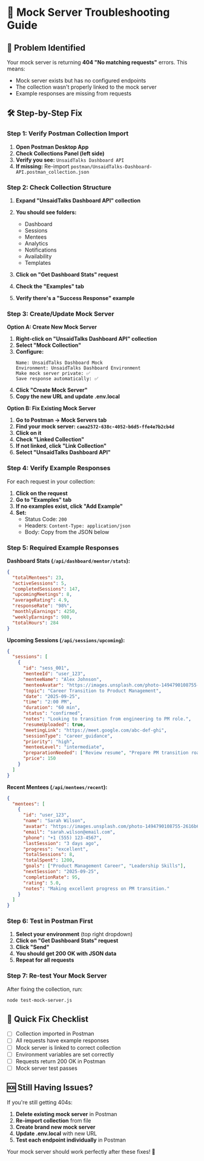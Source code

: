 # 🔧 Mock Server Troubleshooting Guide

## 🚨 Problem Identified

Your mock server is returning **404 "No matching requests"** errors. This means:
- Mock server exists but has no configured endpoints
- The collection wasn't properly linked to the mock server
- Example responses are missing from requests

## 🛠️ Step-by-Step Fix

### Step 1: Verify Postman Collection Import

1. **Open Postman Desktop App**
2. **Check Collections Panel (left side)**
3. **Verify you see:** `UnsaidTalks Dashboard API`
4. **If missing:** Re-import `postman/UnsaidTalks-Dashboard-API.postman_collection.json`

### Step 2: Check Collection Structure

1. **Expand "UnsaidTalks Dashboard API" collection**
2. **You should see folders:**
   - Dashboard
   - Sessions  
   - Mentees
   - Analytics
   - Notifications
   - Availability
   - Templates

3. **Click on "Get Dashboard Stats" request**
4. **Check the "Examples" tab**
5. **Verify there's a "Success Response" example**

### Step 3: Create/Update Mock Server

**Option A: Create New Mock Server**
1. **Right-click on "UnsaidTalks Dashboard API" collection**
2. **Select "Mock Collection"**
3. **Configure:**
   ```
   Name: UnsaidTalks Dashboard Mock
   Environment: UnsaidTalks Dashboard Environment
   Make mock server private: ✅
   Save response automatically: ✅
   ```
4. **Click "Create Mock Server"**
5. **Copy the new URL and update .env.local**

**Option B: Fix Existing Mock Server**
1. **Go to Postman → Mock Servers tab**
2. **Find your mock server: `caea2572-638c-4052-b6d5-ffe4e7b2cb4d`**
3. **Click on it**
4. **Check "Linked Collection"**
5. **If not linked, click "Link Collection"**
6. **Select "UnsaidTalks Dashboard API"**

### Step 4: Verify Example Responses

For each request in your collection:

1. **Click on the request**
2. **Go to "Examples" tab**
3. **If no examples exist, click "Add Example"**
4. **Set:**
   - Status Code: `200`
   - Headers: `Content-Type: application/json`
   - Body: Copy from the JSON below

### Step 5: Required Example Responses

**Dashboard Stats (`/api/dashboard/mentor/stats`):**
```json
{
  "totalMentees": 23,
  "activeSessions": 5,
  "completedSessions": 147,
  "upcomingMeetings": 8,
  "averageRating": 4.9,
  "responseRate": "98%",
  "monthlyEarnings": 4250,
  "weeklyEarnings": 980,
  "totalHours": 284
}
```

**Upcoming Sessions (`/api/sessions/upcoming`):**
```json
{
  "sessions": [
    {
      "id": "sess_001",
      "menteeId": "user_123",
      "menteeName": "Alex Johnson",
      "menteeAvatar": "https://images.unsplash.com/photo-1494790108755-2616b612b5c5?w=150",
      "topic": "Career Transition to Product Management",
      "date": "2025-09-25",
      "time": "2:00 PM",
      "duration": "60 min",
      "status": "confirmed",
      "notes": "Looking to transition from engineering to PM role.",
      "resumeUploaded": true,
      "meetingLink": "https://meet.google.com/abc-def-ghi",
      "sessionType": "career_guidance",
      "priority": "high",
      "menteeLevel": "intermediate",
      "preparationNeeded": ["Review resume", "Prepare PM transition roadmap"],
      "price": 150
    }
  ]
}
```

**Recent Mentees (`/api/mentees/recent`):**
```json
{
  "mentees": [
    {
      "id": "user_123",
      "name": "Sarah Wilson",
      "avatar": "https://images.unsplash.com/photo-1494790108755-2616b612b5c5?w=150",
      "email": "sarah.wilson@email.com",
      "phone": "+1 (555) 123-4567",
      "lastSession": "3 days ago",
      "progress": "excellent",
      "totalSessions": 8,
      "totalSpent": 1200,
      "goals": ["Product Management Career", "Leadership Skills"],
      "nextSession": "2025-09-25",
      "completionRate": 95,
      "rating": 5.0,
      "notes": "Making excellent progress on PM transition."
    }
  ]
}
```

### Step 6: Test in Postman First

1. **Select your environment** (top right dropdown)
2. **Click on "Get Dashboard Stats" request**
3. **Click "Send"**
4. **You should get 200 OK with JSON data**
5. **Repeat for all requests**

### Step 7: Re-test Your Mock Server

After fixing the collection, run:
```bash
node test-mock-server.js
```

## 🎯 Quick Fix Checklist

- [ ] Collection imported in Postman
- [ ] All requests have example responses  
- [ ] Mock server is linked to correct collection
- [ ] Environment variables are set correctly
- [ ] Requests return 200 OK in Postman
- [ ] Mock server test passes

## 🆘 Still Having Issues?

If you're still getting 404s:

1. **Delete existing mock server** in Postman
2. **Re-import collection** from file
3. **Create brand new mock server**
4. **Update .env.local** with new URL
5. **Test each endpoint individually** in Postman

Your mock server should work perfectly after these fixes! 🎉